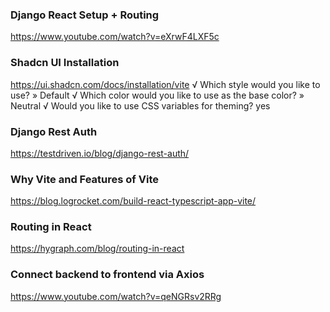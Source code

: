 ### Django React Setup + Routing
https://www.youtube.com/watch?v=eXrwF4LXF5c

### Shadcn UI Installation
https://ui.shadcn.com/docs/installation/vite
√ Which style would you like to use? » Default
√ Which color would you like to use as the base color? » Neutral
√ Would you like to use CSS variables for theming? yes

### Django Rest Auth 
https://testdriven.io/blog/django-rest-auth/

### Why Vite and Features of Vite
https://blog.logrocket.com/build-react-typescript-app-vite/

### Routing in React
https://hygraph.com/blog/routing-in-react

### Connect backend to frontend via Axios
https://www.youtube.com/watch?v=qeNGRsv2RRg